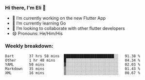 ### Hi there, I'm Eli 👋
- 🔭 I’m currently working on the new Flutter App
- 🌱 I’m currently learning Go
- 🦄 I’m looking to collaborate with other flutter developers
- 😄 Pronouns: He/Him/His

### Weekly breakdown:
<!--START_SECTION:waka-->
```text
Dart       37 hrs 58 mins  ███████████████████████░░   91.38 % 
Other      1 hr 48 mins    █░░░░░░░░░░░░░░░░░░░░░░░░   04.34 % 
YAML       50 mins         ▓░░░░░░░░░░░░░░░░░░░░░░░░   02.03 % 
Markdown   35 mins         ▒░░░░░░░░░░░░░░░░░░░░░░░░   01.43 % 
XML        16 mins         ▒░░░░░░░░░░░░░░░░░░░░░░░░   00.67 % 
```
<!--END_SECTION:waka-->
